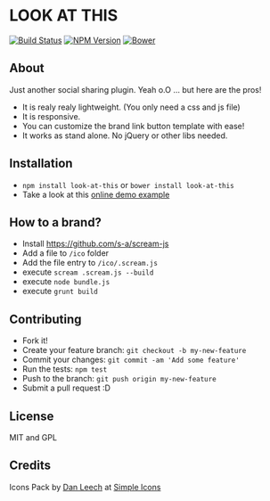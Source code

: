 # LOOK AT THIS
[![Build Status](http://img.shields.io/travis/s-a/look-at-this.svg?style=flat-square)](https://travis-ci.org/s-a/look-at-this)
[![NPM Version](http://img.shields.io/npm/v/look-at-this.svg?style=flat-square)](https://www.npmjs.org/package/look-at-this)
[![Bower](http://img.shields.io/bower/v/look-at-this.svg?style=flat-square)](http://bower.io/search/?q=look-at-this)


## About
Just another social sharing plugin. Yeah o.O ... but here are the pros!

 - It is realy realy lightweight. (You only need a css and js file)
 - It is responsive.
 - You can customize the brand link button template with ease!
 - It works as stand alone. No jQuery or other libs needed.


## Installation

 - ```npm install look-at-this``` or ```bower install look-at-this```
 - Take a look at this [online demo example](https://s-a.github.io/look-at-this/dist)


## How to a brand?

 - Install https://github.com/s-a/scream-js
 - Add a file to ```/ico``` folder
 - Add the file entry to ```/ico/.scream.js```
 - execute ```scream .scream.js --build```
 - execute ```node bundle.js```
 - execute ```grunt build```


## Contributing

 - Fork it!
 - Create your feature branch: `git checkout -b my-new-feature`
 - Commit your changes: `git commit -am 'Add some feature'`
 - Run the tests: `npm test`
 - Push to the branch: `git push origin my-new-feature`
 - Submit a pull request :D


## License
MIT and GPL

## Credits

Icons Pack by [Dan Leech](https://github.com/danleech) at [Simple Icons](https://github.com/danleech/simple-icons)